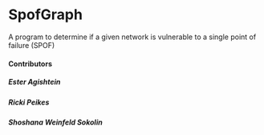 # SpofGraph
A program to determine if a given network is vulnerable to a single point of failure (SPOF)
#### Contributors
##### Ester Agishtein
##### Ricki Peikes
##### Shoshana Weinfeld Sokolin

